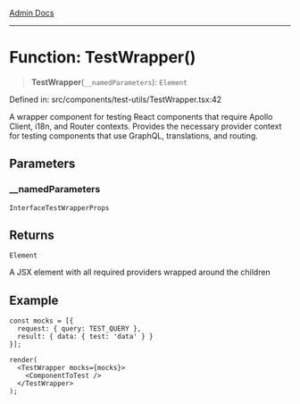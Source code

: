 [Admin Docs](/)

***

# Function: TestWrapper()

> **TestWrapper**(`__namedParameters`): `Element`

Defined in: src/components/test-utils/TestWrapper.tsx:42

A wrapper component for testing React components that require Apollo Client, i18n, and Router contexts.
Provides the necessary provider context for testing components that use GraphQL, translations, and routing.

## Parameters

### \_\_namedParameters

`InterfaceTestWrapperProps`

## Returns

`Element`

A JSX element with all required providers wrapped around the children

## Example

```tsx
const mocks = [{
  request: { query: TEST_QUERY },
  result: { data: { test: 'data' } }
}];

render(
  <TestWrapper mocks={mocks}>
    <ComponentToTest />
  </TestWrapper>
);
```
